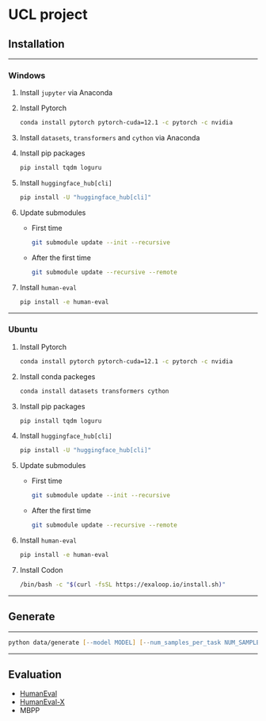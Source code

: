 # UCL project
## Installation

---
### Windows
1. Install `jupyter` via Anaconda
2. Install Pytorch
    ```zsh
    conda install pytorch pytorch-cuda=12.1 -c pytorch -c nvidia
    ```
3. Install `datasets`, `transformers` and `cython` via Anaconda
4. Install pip packages
    ```zsh
    pip install tqdm loguru
    ```
5. Install `huggingface_hub[cli]`
   ```zsh
   pip install -U "huggingface_hub[cli]"
   ```
6. Update submodules
   - First time
       ```zsh
       git submodule update --init --recursive
       ```
    - After the first time
       ```zsh
       git submodule update --recursive --remote
       ```

7. Install `human-eval`
   ```zsh
   pip install -e human-eval
   ```
---
### Ubuntu
1. Install Pytorch
    ```zsh
    conda install pytorch pytorch-cuda=12.1 -c pytorch -c nvidia
    ```
2. Install conda packeges
   ```zsh
   conda install datasets transformers cython
   ```
3. Install pip packages
    ```zsh
    pip install tqdm loguru
    ```
5. Install `huggingface_hub[cli]`
   ```zsh
   pip install -U "huggingface_hub[cli]"
   ```
6. Update submodules
   - First time
       ```zsh
       git submodule update --init --recursive
       ```
    - After the first time
       ```zsh
       git submodule update --recursive --remote
       ```

7. Install `human-eval`
   ```zsh
   pip install -e human-eval
   ```
8. Install Codon
   ```zsh
   /bin/bash -c "$(curl -fsSL https://exaloop.io/install.sh)"
   ```
---
## Generate
---
```zsh
python data/generate [--model MODEL] [--num_samples_per_task NUM_SAMPLES_PER_TASK]
```
---
## Evaluation
- [HumanEval](human-eval/README.md)
- [HumanEval-X](CodeGeeX/codegeex/benchmark/README_zh.md)
- MBPP
